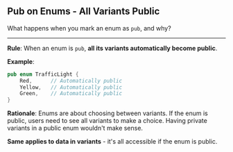 ## Pub on Enums - All Variants Public

What happens when you mark an enum as `pub`, and why?

---

**Rule**: When an enum is `pub`, **all its variants automatically become public**.

**Example**:
```rust
pub enum TrafficLight {
    Red,      // Automatically public
    Yellow,   // Automatically public
    Green,    // Automatically public
}
```

**Rationale**: Enums are about choosing between variants. If the enum is public, users need to see all variants to make a choice. Having private variants in a public enum wouldn't make sense.

**Same applies to data in variants** - it's all accessible if the enum is public.


